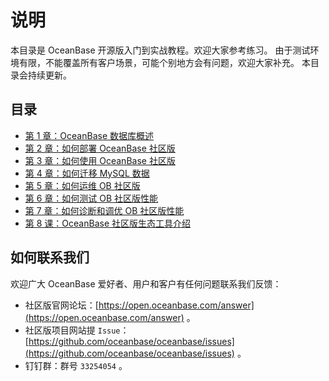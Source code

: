 # 说明

本目录是 OceanBase 开源版入门到实战教程。欢迎大家参考练习。
由于测试环境有限，不能覆盖所有客户场景，可能个别地方会有问题，欢迎大家补充。
本目录会持续更新。

## 目录

+ [第 1 章：OceanBase 数据库概述](chapter01/1.md)
+ [第 2 章：如何部署 OceanBase 社区版](chapter02/2.0.md)
+ [第 3 章：如何使用 OceanBase 社区版](chapter03/3.0.md)
+ [第 4 章：如何迁移 MySQL 数据](chapter04/4.0.md)
+ [第 5 章：如何运维 OB 社区版](chapter05/5.0.md)
+ [第 6 章：如何测试 OB 社区版性能](chapter06/6.0.md)
+ [第 7 章：如何诊断和调优 OB 社区版性能](chapter07/7.0.md)
+ [第 8 课：OceanBase 社区版生态工具介绍](chapter08/8.0.md)

## 如何联系我们

欢迎广大 OceanBase 爱好者、用户和客户有任何问题联系我们反馈：

+ 社区版官网论坛：[https://open.oceanbase.com/answer](https://open.oceanbase.com/answer) 。
+ 社区版项目网站提 `Issue`：[https://github.com/oceanbase/oceanbase/issues](https://github.com/oceanbase/oceanbase/issues) 。
+ 钉钉群：群号 `33254054` 。
